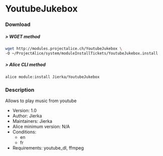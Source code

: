 # YoutubeJukebox

### Download

##### > WGET method
```bash
wget http://modules.projectalice.ch/YoutubeJukebox \
-O ~/ProjectAlice/system/moduleInstallTickets/YoutubeJukebox.install
```

##### > Alice CLI method
```bash
alice module:install Jierka/YoutubeJukebox
```

### Description
Allows to play music from youtube

- Version: 1.0
- Author: Jierka
- Maintainers: Jierka
- Alice minimum version: N/A
- Conditions:
  - en
  - fr
- Requirements: youtube_dl, ffmpeg

